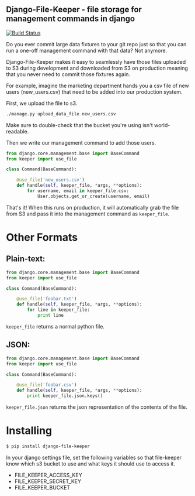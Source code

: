 ## Django-File-Keeper - file storage for management commands in django
[![Build Status](https://secure.travis-ci.org/spulec/django-file-keeper.png)](http://travis-ci.org/spulec/Django-File-Keeper)

Do you ever commit large data fixtures to your git repo just so that you can run a one-off management command with that data? Not anymore.

Django-File-Keeper makes it easy to seamlessly have those files uploaded to S3 during development and downloaded from S3 on production meaning that you never need to commit those fixtures again.

For example, imagine the marketing department hands you a csv file of new users (new_users.csv) that need to be added into our production system.

First, we upload the file to s3.

```bash
./manage.py upload_data_file new_users.csv
```

Make sure to double-check that the bucket you're using isn't world-readable.

Then we write our management command to add those users.

```python
from django.core.management.base import BaseCommand
from keeper import use_file

class Command(BaseCommand):

    @use_file('new_users.csv')
    def handle(self, keeper_file, *args, **options):
        for username, email in keeper_file.csv:
            User.objects.get_or_create(username, email)
```

That's it! When this runs on production, it will automatically grab the file from S3 and pass it into the management command as `keeper_file`.

# Other Formats

## Plain-text:

```python
from django.core.management.base import BaseCommand
from keeper import use_file

class Command(BaseCommand):

    @use_file('foobar.txt')
    def handle(self, keeper_file, *args, **options):
        for line in keeper_file:
            print line
```

`keeper_file` returns a normal python file.

## JSON:

```python
from django.core.management.base import BaseCommand
from keeper import use_file

class Command(BaseCommand):

    @use_file('foobar.csv')
    def handle(self, keeper_file, *args, **options):
        print keeper_file.json.keys()
```

`keeper_file.json` returns the json representation of the contents of the file.


# Installing

```bash
$ pip install django-file-keeper
```

In your django settings file, set the following variables so that file-keeper know which s3 bucket to use and what keys it should use to access it.

*   FILE_KEEPER_ACCESS_KEY
*   FILE_KEEPER_SECRET_KEY
*   FILE_KEEPER_BUCKET

